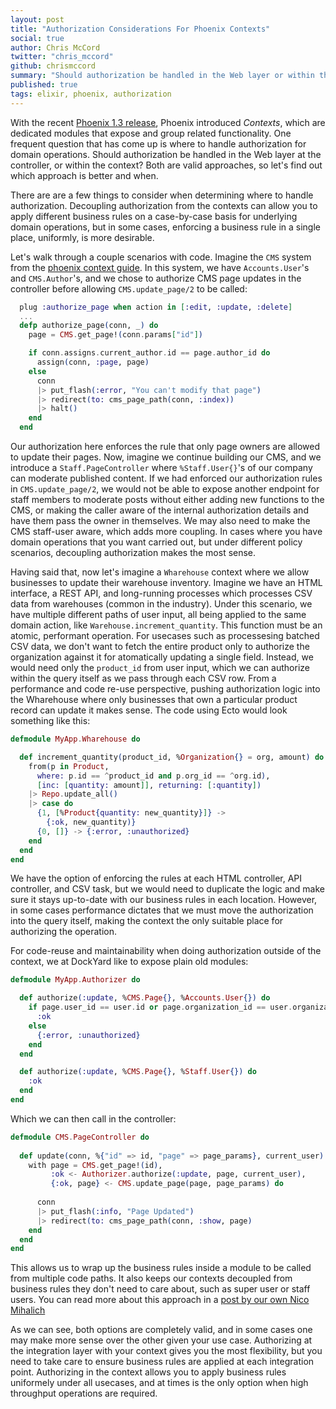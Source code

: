 ```yaml
---
layout: post
title: "Authorization Considerations For Phoenix Contexts"
social: true
author: Chris McCord
twitter: "chris_mccord"
github: chrismccord
summary: "Should authorization be handled in the Web layer or within the context? Let's find out which approach is better and when."
published: true
tags: elixir, phoenix, authorization
---
```


With the recent [Phoenix 1.3 release](http://phoenixframework.org/blog/phoenix-1-3-0-released), Phoenix introduced *Contexts*, which are dedicated modules that expose and group related functionality. One frequent question that has come up is where to handle authorization for domain operations. Should authorization be handled in the Web layer at the controller, or within the context? Both are valid approaches, so let's find out which approach is better and when.

There are are a few things to consider when determining where to handle authorization. Decoupling authorization from the contexts can allow you to apply different business rules on a case-by-case basis for underlying domain operations, but in some cases, enforcing a business rule in a single place, uniformly, is more desirable.

Let's walk through a couple scenarios with code. Imagine the `CMS` system from the [phoenix context guide](https://hexdocs.pm/phoenix/contexts.html). In this system, we have `Accounts.User`'s and `CMS.Author`'s, and we chose to authorize CMS page updates in the controller before allowing `CMS.update_page/2` to be called:

```elixir
  plug :authorize_page when action in [:edit, :update, :delete]
  ...
  defp authorize_page(conn, _) do
    page = CMS.get_page!(conn.params["id"])

    if conn.assigns.current_author.id == page.author_id do
      assign(conn, :page, page)
    else
      conn
      |> put_flash(:error, "You can't modify that page")
      |> redirect(to: cms_page_path(conn, :index))
      |> halt()
    end
  end
```

Our authorization here enforces the rule that only page owners are allowed to update their pages. Now, imagine we continue building our CMS, and we introduce a `Staff.PageController` where `%Staff.User{}`'s of our company can moderate published content. If we had enforced our authorization rules in `CMS.update_page/2`, we would not be able to expose another endpoint for staff members to moderate posts without either adding new functions to the CMS, or making the caller aware of the internal authorization details and have them pass the owner in themselves. We may also need to make the CMS staff-user aware, which adds more coupling. In cases where you have domain operations that you want carried out, but under different policy scenarios, decoupling authorization makes the most sense.

Having said that, now let's imagine a `Wharehouse` context where we allow businesses to update their warehouse inventory. Imagine we have an HTML interface, a REST API, and long-running processes which processes CSV data from warehouses (common in the industry). Under this scenario, we have multiple different paths of user input, all being applied to the same domain action, like `Warehouse.increment_quantity`. This function must be an atomic, performant operation. For usecases such as processesing batched CSV data, we don't want to fetch the entire product only to authorize the organization against it for atomatically updating a single field. Instead, we would need only the `product_id` from user input, which we can authorize within the query itself as we pass through each CSV row. From a performance and code re-use perspective, pushing authorization logic into the Wharehouse where only businesses that own a particular product record can update it makes sense. The code using Ecto would look something like this: 

```elixir
defmodule MyApp.Wharehouse do

  def increment_quantity(product_id, %Organization{} = org, amount) do
    from(p in Product,
      where: p.id == ^product_id and p.org_id == ^org.id),
      [inc: [quantity: amount]], returning: [:quantity])
    |> Repo.update_all()
    |> case do
      {1, [%Product{quantity: new_quantity}]} ->
        {:ok, new_quantity)}
      {0, []} -> {:error, :unauthorized}
    end
  end
end
```

We have the option of enforcing the rules at each HTML controller, API controller, and CSV task, but we would need to duplicate the logic and make sure it stays up-to-date with our business rules in each location. However, in some cases performance dictates that we must move the authorization into the query itself, making the context the only suitable place for authorizing the operation.

For code-reuse and maintainability when doing authorization outside of the context, we at DockYard like to expose plain old modules:

```elixir
defmodule MyApp.Authorizer do

  def authorize(:update, %CMS.Page{}, %Accounts.User{}) do
    if page.user_id == user.id or page.organization_id == user.organization_id do
      :ok 
    else
      {:error, :unauthorized}
    end
  end

  def authorize(:update, %CMS.Page{}, %Staff.User{}) do
    :ok
  end
end
```

Which we can then call in the controller:

```elixir
defmodule CMS.PageController do
  
  def update(conn, %{"id" => id, "page" => page_params}, current_user) do
    with page = CMS.get_page!(id),
         :ok <- Authorizer.authorize(:update, page, current_user),
         {:ok, page} <- CMS.update_page(page, page_params) do
    
      conn
      |> put_flash(:info, "Page Updated")
      |> redirect(to: cms_page_path(conn, :show, page)
    end
  end
end

```


This allows us to wrap up the business rules inside a module to be called from multiple code paths. It also keeps our contexts decoupled from business rules they don't need to care about, such as super user or staff users. You can read more about this approach in a [post by our own Nico Mihalich](https://dockyard.com/blog/2016/09/08/kiss-phoenix-auth)

As we can see, both options are completely valid, and in some cases one may make more sense over the other given your use case. Authorizing at the integration layer with your context gives you the most flexibility, but you need to take care to ensure business rules are applied at each integration point. Authorizing in the context allows you to apply business rules uniformely under all usecases, and at times is the only option when high throughput operations are required.
